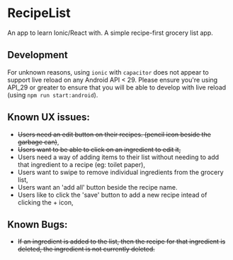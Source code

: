 # RecipeList
An app to learn Ionic/React with. A simple recipe-first grocery list app.

## Development
For unknown reasons, using `ionic` with `capacitor` does not appear to support
live reload on any Android API < 29. Please ensure you're using API_29 or greater
to ensure that you will be able to develop with live reload (using `npm run start:android`).

## Known UX issues:
 - ~~Users need an edit button on their recipes. (pencil icon beside the garbage can)~~,
 - ~~Users want to be able to click on an ingredient to edit it,~~
 - Users need a way of adding items to their list without needing to add that ingredient to a recipe (eg: toilet paper),
 - Users want to swipe to remove individual ingredients from the grocery list,
 - Users want an 'add all' button beside the recipe name.
 - Users like to click the 'save' button to add a new recipe intead of clicking the + icon,
 
## Known Bugs:
 - ~~If an ingredient is added to the list, then the recipe for that ingredient is deleted, the ingredient is not currently deleted.~~
